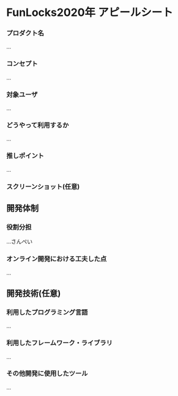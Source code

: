 # FunLocks2020年 アピールシート

### プロダクト名
...

### コンセプト
...

### 対象ユーザ
...

### どうやって利用するか
...

### 推しポイント
...

### スクリーンショット(任意)

## 開発体制
### 役割分担
...さんぺい

### オンライン開発における工夫した点
...

## 開発技術(任意)
### 利用したプログラミング言語
...

### 利用したフレームワーク・ライブラリ
...

### その他開発に使用したツール
...
